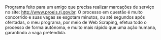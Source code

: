Programa feito para um amigo que precisa realizar marcações de serviço no site: http://www.proeis.rj.gov.br. O processo em questão é muito concorrido e suas vagas se esgotam minutos, ou até segundos após ofertadas, o meu programa, por meio de Web Scraping, efetua todo o processo de forma autônoma, e muito mais rápido que uma ação humana, garantindo a vaga pretendida.
